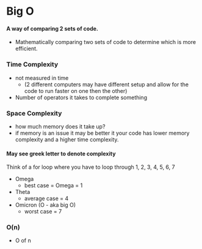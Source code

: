 # Big O

#### A way of comparing 2 sets of code.
- Mathematically comparing two sets of code to determine which is more efficient.

### Time Complexity
- not measured in time 
  - (2 different computers may have different setup and allow for the code to run faster on one then the other)
- Number of operators it takes to complete something
### Space Complexity 
- how much memory does it take up? 
- if memory is an issue it may be better it your code has lower memory complexity and a higher time complexity. 

#### May see greek letter to denote complexity 
Think of a for loop where you have to loop through 1, 2, 3, 4, 5, 6, 7

- Omega 
  - best case = Omega = 1
- Theta
  - average case = 4
- Omicron (O - aka big O)
  - worst case  = 7

### O(n)
- O of n

